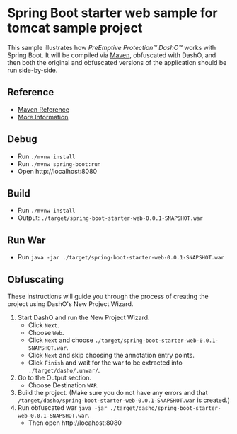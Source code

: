 # Spring Boot starter web sample for tomcat sample project
This sample illustrates how _PreEmptive Protection™ DashO™_ works with Spring Boot.
It will be compiled via [Maven](https://docs.spring.io/spring-boot/docs/2.5.4/maven-plugin/reference/htmlsingle/), 
obfuscated with DashO, and then both the original and obfuscated versions of the application should be run side-by-side.



## Reference

* [Maven Reference](https://docs.spring.io/spring-boot/docs/2.5.4/maven-plugin/reference/htmlsingle/)
* [More Information](./HELP.md)

## Debug

* Run `./mvnw install`
* Run `./mvnw spring-boot:run`
* Open http://localhost:8080

## Build

* Run `./mvnw install`
* Output: `./target/spring-boot-starter-web-0.0.1-SNAPSHOT.war`

## Run War

* Run `java -jar ./target/spring-boot-starter-web-0.0.1-SNAPSHOT.war`

## Obfuscating
These instructions will guide you through the process of creating the project using DashO's New Project Wizard.

1. Start DashO and run the New Project Wizard.
    * Click `Next`.
    * Choose `Web`.
    * Click `Next` and choose `./target/spring-boot-starter-web-0.0.1-SNAPSHOT.war`.
    * Click `Next` and skip choosing the annotation entry points.
    * Click `Finish` and wait for the war to be extracted into `./target/dasho/.unwar/`.
2. Go to the Output section.
    *   Choose Destination `WAR`.
3. Build the project. (Make sure you do not have any errors and that `/target/dasho/spring-boot-starter-web-0.0.1-SNAPSHOT.war` is created.)
4. Run obfuscated war `java -jar ./target/dasho/spring-boot-starter-web-0.0.1-SNAPSHOT.war`.
    * Then open http://locahost:8080

